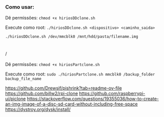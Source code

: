 ### Como usar:


Dê permissões: `chmod +x hiriosDDclone.sh`

Execute como root: `./hiriosDDclone.sh <dispositivo> <caminho_saida>`
```
./hiriosDDclone.sh /dev/mmcblk0 /mnt/hdd/pasta/filename.img
```

#
/
\
\
Dê permissões: `chmod +x hiriosPartclone.sh`

Execute como root: `sudo ./hiriosPartclone.sh mmcblk0 /backup_folder backup_file_name`

https://github.com/Drewsif/pishrink?tab=readme-ov-file
https://github.com/billw2/rpi-clone
https://github.com/raspberrypi-ui/piclone
https://stackoverflow.com/questions/19355036/how-to-create-an-img-image-of-a-disc-sd-card-without-including-free-space
https://dystroy.org/dysk/install/
